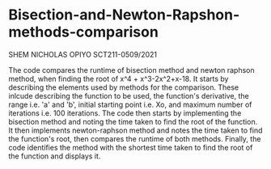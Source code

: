 # Bisection-and-Newton-Rapshon-methods-comparison
SHEM NICHOLAS OPIYO
SCT211-0509/2021

The code compares the runtime of bisection method and newton raphson method, when finding the root of  x^4 + x^3-2x^2+x-18. It starts 
by describing the elements used by methods for the comparison. These inlcude describing the function to be used, the function's derivative, 
the range i.e. 'a' and 'b', initial starting point i.e. Xo, and maximum number of iterations i.e. 100 iterations.
The code then starts by implementing the bisection method and noting the time taken to find the root of the function. It then implements 
newton-raphson method and notes the time taken to find the function's root, then compares the runtime of both methods. Finally, the code identifies the 
method with the shortest time taken to find the root of the function and displays it.
